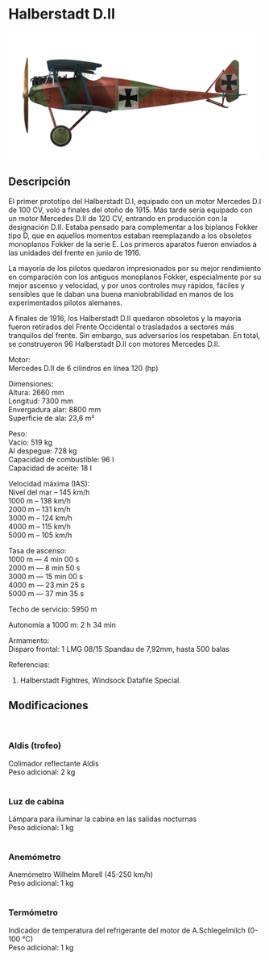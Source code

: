 # Halberstadt D.II  
  
![halberstadtd2](../images/halberstadtd2.png)  
  
## Descripción  
  
El primer prototipo del Halberstadt D.I, equipado con un motor Mercedes D.I de 100 CV, voló a finales del otoño de 1915. Más tarde sería equipado con un motor Mercedes D.II de 120 CV, entrando en producción con la designación D.II. Estaba pensado para complementar a los biplanos Fokker tipo D, que en aquellos momentos estaban reemplazando a los obsoletos monoplanos Fokker de la serie E. Los primeros aparatos fueron enviados a las unidades del frente en junio de 1916.  
  
La mayoría de los pilotos quedaron impresionados por su mejor rendimiento en comparación con los antiguos monoplanos Fokker, especialmente por su mejor ascenso y velocidad, y por unos controles muy rápidos, fáciles y sensibles que le daban una buena maniobrabilidad en manos de los experimentados pilotos alemanes.  
  
A finales de 1916, los Halberstadt D.II quedaron obsoletos y la mayoría fueron retirados del Frente Occidental o trasladados a sectores más tranquilos del frente. Sin embargo, sus adversarios los respetaban. En total, se construyeron 96 Halberstadt D.II con motores Mercedes D.II.  
  
  
Motor:  
Mercedes D.II de 6 cilindros en línea 120 (hp)  
  
Dimensiones:  
Altura: 2660 mm  
Longitud: 7300 mm  
Envergadura alar: 8800 mm  
Superficie de ala: 23,6 m²  
  
Peso:  
Vacío: 519 kg  
Al despegue: 728 kg  
Capacidad de combustible: 96 l  
Capacidad de aceite: 18 l  
  
Velocidad máxima (IAS):  
Nivel del mar – 145 km/h  
1000 m – 138 km/h  
2000 m – 131 km/h  
3000 m – 124 km/h  
4000 m – 115 km/h  
5000 m – 105 km/h  
  
Tasa de ascenso:  
1000 m — 4 min 00 s  
2000 m — 8 min 50 s  
3000 m — 15 min 00 s  
4000 m — 23 min 25 s  
5000 m — 37 min 35 s  
  
Techo de servicio: 5950 m  
  
Autonomía a 1000 m: 2 h 34 min  
  
Armamento:  
Disparo frontal: 1 LMG 08/15 Spandau de 7,92mm, hasta 500 balas  
  
Referencias:  
1) Halberstadt Fightres, Windsock Datafile Special.  
  
## Modificaciones  
  ﻿
  
### Aldis (trofeo)  
  
Colimador reflectante Aldis  
Peso adicional: 2 kg  
  ﻿
  
### Luz de cabina  
  
Lámpara para iluminar la cabina en las salidas nocturnas  
Peso adicional: 1 kg  
  ﻿
  
### Anemómetro  
  
Anemómetro Wilhelm Morell (45-250 km/h)  
Peso adicional: 1 kg  
  ﻿
  
### Termómetro  
  
Indicador de temperatura del refrigerante del motor de A.Schlegelmilch (0-100 °C)  
Peso adicional: 1 kg  
